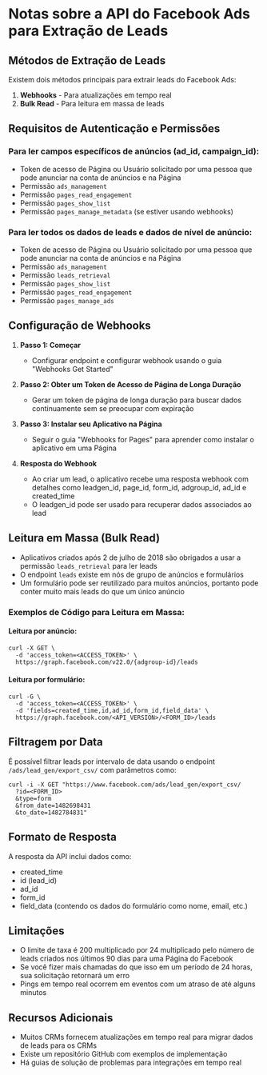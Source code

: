 # Notas sobre a API do Facebook Ads para Extração de Leads

## Métodos de Extração de Leads

Existem dois métodos principais para extrair leads do Facebook Ads:

1. **Webhooks** - Para atualizações em tempo real
2. **Bulk Read** - Para leitura em massa de leads

## Requisitos de Autenticação e Permissões

### Para ler campos específicos de anúncios (ad_id, campaign_id):

- Token de acesso de Página ou Usuário solicitado por uma pessoa que pode anunciar na conta de anúncios e na Página
- Permissão `ads_management`
- Permissão `pages_read_engagement`
- Permissão `pages_show_list`
- Permissão `pages_manage_metadata` (se estiver usando webhooks)

### Para ler todos os dados de leads e dados de nível de anúncio:

- Token de acesso de Página ou Usuário solicitado por uma pessoa que pode anunciar na conta de anúncios e na Página
- Permissão `ads_management`
- Permissão `leads_retrieval`
- Permissão `pages_show_list`
- Permissão `pages_read_engagement`
- Permissão `pages_manage_ads`

## Configuração de Webhooks

1. **Passo 1: Começar**
   - Configurar endpoint e configurar webhook usando o guia "Webhooks Get Started"

2. **Passo 2: Obter um Token de Acesso de Página de Longa Duração**
   - Gerar um token de página de longa duração para buscar dados continuamente sem se preocupar com expiração

3. **Passo 3: Instalar seu Aplicativo na Página**
   - Seguir o guia "Webhooks for Pages" para aprender como instalar o aplicativo em uma Página

4. **Resposta do Webhook**
   - Ao criar um lead, o aplicativo recebe uma resposta webhook com detalhes como leadgen_id, page_id, form_id, adgroup_id, ad_id e created_time
   - O leadgen_id pode ser usado para recuperar dados associados ao lead

## Leitura em Massa (Bulk Read)

- Aplicativos criados após 2 de julho de 2018 são obrigados a usar a permissão `leads_retrieval` para ler leads
- O endpoint `leads` existe em nós de grupo de anúncios e formulários
- Um formulário pode ser reutilizado para muitos anúncios, portanto pode conter muito mais leads do que um único anúncio

### Exemplos de Código para Leitura em Massa:

#### Leitura por anúncio:
```
curl -X GET \
  -d 'access_token=<ACCESS_TOKEN>' \
  https://graph.facebook.com/v22.0/{adgroup-id}/leads
```

#### Leitura por formulário:
```
curl -G \
  -d 'access_token=<ACCESS_TOKEN>' \
  -d 'fields=created_time,id,ad_id,form_id,field_data' \
  https://graph.facebook.com/<API_VERSION>/<FORM_ID>/leads
```

## Filtragem por Data

É possível filtrar leads por intervalo de data usando o endpoint `/ads/lead_gen/export_csv/` com parâmetros como:
```
curl -i -X GET "https://www.facebook.com/ads/lead_gen/export_csv/
  ?id=<FORM_ID>
  &type=form
  &from_date=1482698431
  &to_date=1482784831"
```

## Formato de Resposta

A resposta da API inclui dados como:
- created_time
- id (lead_id)
- ad_id
- form_id
- field_data (contendo os dados do formulário como nome, email, etc.)

## Limitações

- O limite de taxa é 200 multiplicado por 24 multiplicado pelo número de leads criados nos últimos 90 dias para uma Página do Facebook
- Se você fizer mais chamadas do que isso em um período de 24 horas, sua solicitação retornará um erro
- Pings em tempo real ocorrem em eventos com um atraso de até alguns minutos

## Recursos Adicionais

- Muitos CRMs fornecem atualizações em tempo real para migrar dados de leads para os CRMs
- Existe um repositório GitHub com exemplos de implementação
- Há guias de solução de problemas para integrações em tempo real

